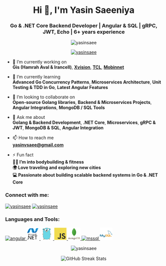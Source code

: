 <h1 align="center">Hi 👋, I'm Yasin Saeeniya</h1>
<h3 align="center">Go & .NET Core Backend Developer | Angular & SQL | gRPC, JWT, Echo | 6+ years experience</h3>

<p align="center"> 
  <img src="https://komarev.com/ghpvc/?username=yasinsaee&label=Profile%20views&color=0e75b6&style=flat" alt="yasinsaee" /> 
</p>

<p align="center"> 
  <a href="https://github.com/ryo-ma/github-profile-trophy"><img src="https://github-profile-trophy.vercel.app/?username=yasinsaee" alt="yasinsaee" /></a> 
</p>

- 🔭 I’m currently working on  
  **Gis (Hamrah Aval & Irancell)**, **[Xvision](https://www.xvision.ir)**, **[TCL](https://www.tcl.ir)**, **[Mobinnet](https://www.shop.mobinnet.ir)**

- 🌱 I’m currently learning  
  **Advanced Go Concurrency Patterns**, **Microservices Architecture**, **Unit Testing & TDD in Go**, **Latest Angular Features**

- 👯 I’m looking to collaborate on  
  **Open-source Golang libraries**, **Backend & Microservices Projects**, **Angular Integrations**, **MongoDB / SQL Tools**

- 💬 Ask me about  
  **Golang & Backend Development**, **.NET Core**, **Microservices**, **gRPC & JWT**, **MongoDB & SQL**, **Angular Integration**

- 📫 How to reach me  
  **yasinvsaee@gmail.com**

- ⚡ Fun fact  
  **🏋️‍♂️ I’m into bodybuilding & fitness**  
  **🌍 Love traveling and exploring new cities**  
  **💻 Passionate about building scalable backend systems in Go & .NET Core**

<h3 align="left">Connect with me:</h3>
<p align="left">
  <a href="https://linkedin.com/in/yasinsaee" target="blank"><img align="center" src="https://raw.githubusercontent.com/rahuldkjain/github-profile-readme-generator/master/src/images/icons/Social/linked-in-alt.svg" alt="yasinsaee" height="30" width="40" /></a>
  <a href="https://instagram.com/yasinsaee" target="blank"><img align="center" src="https://raw.githubusercontent.com/rahuldkjain/github-profile-readme-generator/master/src/images/icons/Social/instagram.svg" alt="yasinsaee" height="30" width="40" /></a>
</p>

<h3 align="left">Languages and Tools:</h3>
<p align="left"> 
  <a href="https://angular.io" target="_blank" rel="noreferrer"> <img src="https://angular.io/assets/images/logos/angular/angular.svg" alt="angular" width="40" height="40"/> </a>
  <a href="https://dotnet.microsoft.com/" target="_blank" rel="noreferrer"> <img src="https://raw.githubusercontent.com/devicons/devicon/master/icons/dot-net/dot-net-original-wordmark.svg" alt="dotnet" width="40" height="40"/> </a>
  <a href="https://golang.org" target="_blank" rel="noreferrer"> <img src="https://raw.githubusercontent.com/devicons/devicon/master/icons/go/go-original.svg" alt="go" width="40" height="40"/> </a>
  <a href="https://developer.mozilla.org/en-US/docs/Web/JavaScript" target="_blank" rel="noreferrer"> <img src="https://raw.githubusercontent.com/devicons/devicon/master/icons/javascript/javascript-original.svg" alt="javascript" width="40" height="40"/> </a>
  <a href="https://www.mongodb.com/" target="_blank" rel="noreferrer"> <img src="https://raw.githubusercontent.com/devicons/devicon/master/icons/mongodb/mongodb-original-wordmark.svg" alt="mongodb" width="40" height="40"/> </a>
  <a href="https://www.microsoft.com/en-us/sql-server" target="_blank" rel="noreferrer"> <img src="https://www.svgrepo.com/show/303229/microsoft-sql-server-logo.svg" alt="mssql" width="40" height="40"/> </a>
  <a href="https://www.mysql.com/" target="_blank" rel="noreferrer"> <img src="https://raw.githubusercontent.com/devicons/devicon/master/icons/mysql/mysql-original-wordmark.svg" alt="mysql" width="40" height="40"/> </a>
</p>

<p align="center">
  <img align="center" src="https://github-readme-stats.vercel.app/api/top-langs?username=yasinsaee&show_icons=true&locale=en&layout=compact" alt="yasinsaee" />
</p>

<p align="center">
  <img align="center" src="https://github-readme-streak-stats.herokuapp.com/?user=yasinsaee&theme=radical" alt="GitHub Streak Stats" />
</p>